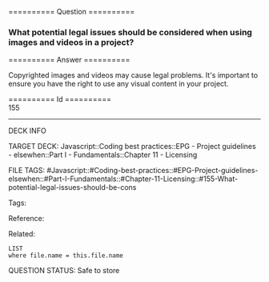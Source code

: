 ========== Question ==========  

### What potential legal issues should be considered when using images and videos in a project?  

========== Answer ==========  

Copyrighted images and videos may cause legal problems. It's important to ensure you have the right to use any visual content in your project.

========== Id ==========  
155

---

DECK INFO

TARGET DECK: Javascript::Coding best practices::EPG - Project guidelines - elsewhen::Part I - Fundamentals::Chapter 11 - Licensing

FILE TAGS: #Javascript::#Coding-best-practices::#EPG-Project-guidelines-elsewhen::#Part-I-Fundamentals::#Chapter-11-Licensing::#155-What-potential-legal-issues-should-be-cons

Tags:

Reference:

Related:

```dataview
LIST
where file.name = this.file.name
```

QUESTION STATUS: Safe to store
